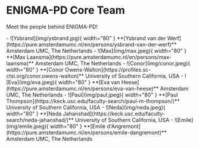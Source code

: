 # ENIGMA-PD Core Team

Meet the people behind ENIGMA-PD!

<div class="grid cards" markdown>
- ![Ysbrand](img/ysbrand.jpg){ width="80" } **[Ysbrand van der Werf](https://pure.amsterdamumc.nl/en/persons/ysbrand-van-der-werf)**  
  Amsterdam UMC, The Netherlands
- ![Max](img/max.jpeg){ width="80" } **[Max Laansma](https://pure.amsterdamumc.nl/en/persons/max-laansma)**  
  Amsterdam UMC, The Netherlands
- ![Conor](img/conor.jpeg){ width="80" } **[Conor Owens-Walton](https://profiles.sc-ctsi.org/conor.owens-walton)**  
  University of Southern California, USA
- ![Eva](img/eva.jpeg){ width="80" } **[Eva van Heese](https://pure.amsterdamumc.nl/en/persons/eva-van-heese)**  
  Amsterdam UMC, The Netherlands
- ![Paul](img/paul.jpeg){ width="80" } **[Paul Thompson](https://keck.usc.edu/faculty-search/paul-m-thompson/)**  
  University of Southern California, USA
- ![Neda](img/neda.jpeg){ width="80" } **[Neda Jahanshad](https://keck.usc.edu/faculty-search/neda-jahanshad/)**  
  University of Southern California, USA
- ![Emile](img/emile.jpeg){ width="80" } **[Emile d'Angremont](https://pure.amsterdamumc.nl/en/persons/emile-dangremont)**  
  Amsterdam UMC, The Netherlands
</div>

